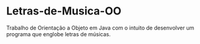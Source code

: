 # Letras-de-Musica-OO
Trabalho de Orientação a Objeto em Java com o intuito de desenvolver um programa que englobe letras de músicas.
